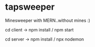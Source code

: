 # tapsweeper

Minesweeper with MERN..without mines :)

  cd client -> npm install / 
                npm start

  cd server -> npm  install /
                npx nodemon
